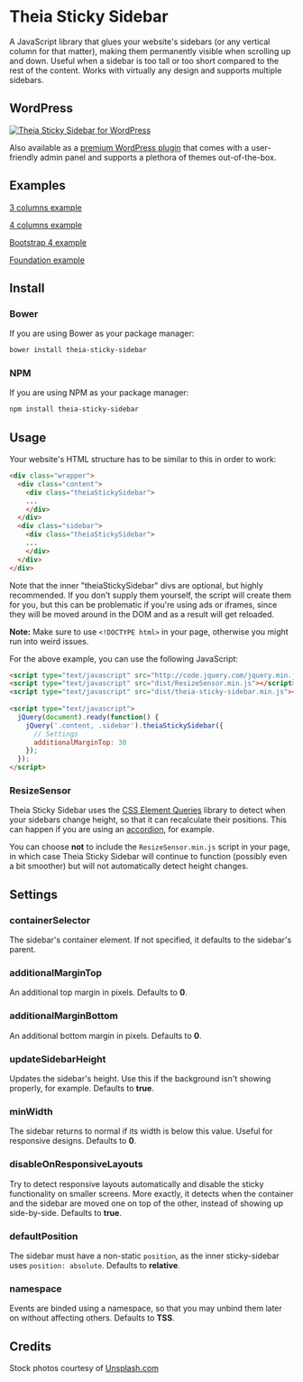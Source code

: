 # Theia Sticky Sidebar

A JavaScript library that glues your website's sidebars (or any vertical column for that matter), making them permanently visible when scrolling up and down. Useful when a sidebar is too tall or too short compared to the rest of the content. Works with virtually any design and supports multiple sidebars.

## WordPress

[![Theia Sticky Sidebar for WordPress](https://github.com/liviucmg/theia-sticky-sidebar/blob/master/assets/theia-sticky-sidebar-for-wordpress-banner.png)](https://wecodepixels.com/shop/theia-sticky-sidebar-for-wordpress/)

Also available as a [premium WordPress plugin](https://wecodepixels.com/shop/theia-sticky-sidebar-for-wordpress/) that comes with a user-friendly admin panel and supports a plethora of themes out-of-the-box.

## Examples

[3 columns example](http://theia-sticky-sidebar.wecodepixels.com/examples/3-columns.html)

[4 columns example](http://theia-sticky-sidebar.wecodepixels.com/examples/4-columns.html)

[Bootstrap 4 example](http://theia-sticky-sidebar.wecodepixels.com/examples/bootstrap-v4.html)

[Foundation example](http://theia-sticky-sidebar.wecodepixels.com/examples/foundation.html)

## Install

### Bower

If you are using Bower as your package manager:

```bash
bower install theia-sticky-sidebar
```

### NPM

If you are using NPM as your package manager:

```bash
npm install theia-sticky-sidebar
```

## Usage

Your website's HTML structure has to be similar to this in order to work:

```html
<div class="wrapper">
  <div class="content">
    <div class="theiaStickySidebar">
    ...
    </div>
  </div>
  <div class="sidebar">
    <div class="theiaStickySidebar">
    ...
    </div>
  </div>
</div>
```

Note that the inner "theiaStickySidebar" divs are optional, but highly recommended.
If you don't supply them yourself, the script will create them for you, but this can be problematic
if you're using ads or iframes, since they will be moved around in the DOM and as a result will get reloaded.

**Note:** Make sure to use `<!DOCTYPE html>` in your page, otherwise you might run into weird issues.

For the above example, you can use the following JavaScript:

```html
<script type="text/javascript" src="http://code.jquery.com/jquery.min.js"></script>
<script type="text/javascript" src="dist/ResizeSensor.min.js"></script>
<script type="text/javascript" src="dist/theia-sticky-sidebar.min.js"></script>
		
<script type="text/javascript">
  jQuery(document).ready(function() {
    jQuery('.content, .sidebar').theiaStickySidebar({
      // Settings
      additionalMarginTop: 30
    });
  });
</script>
```

### ResizeSensor

Theia Sticky Sidebar uses the [CSS Element Queries](https://github.com/marcj/css-element-queries) library to detect when your sidebars change height, so that it can recalculate their positions. This can happen if you are using an [accordion](http://v4-alpha.getbootstrap.com/components/collapse/#accordion-example), for example.

You can choose **not** to include the `ResizeSensor.min.js` script in your page, in which case Theia Sticky Sidebar will continue to function (possibly even a bit smoother) but will not automatically detect height changes.

## Settings

### containerSelector

The sidebar's container element. If not specified, it defaults to the sidebar's parent.

### additionalMarginTop

An additional top margin in pixels. Defaults to **0**.

### additionalMarginBottom

An additional bottom margin in pixels. Defaults to **0**.

### updateSidebarHeight

Updates the sidebar's height. Use this if the background isn't showing properly, for example. Defaults to **true**.

### minWidth

The sidebar returns to normal if its width is below this value. Useful for responsive designs. Defaults to **0**.

### disableOnResponsiveLayouts

Try to detect responsive layouts automatically and disable the sticky functionality on smaller screens. More exactly, it detects when the container and the sidebar are moved one on top of the other, instead of showing up side-by-side. Defaults to **true**.

### defaultPosition

The sidebar must have a non-static `position`, as the inner sticky-sidebar uses `position: absolute`. Defaults to **relative**.

### namespace

Events are binded using a namespace, so that you may unbind them later on without affecting others. Defaults to **TSS**.

## Credits

Stock photos courtesy of [Unsplash.com](https://unsplash.com/)
